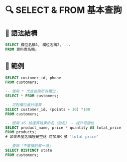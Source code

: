 # 🔍 SELECT & FROM 基本查詢



## 📌 語法結構

```sql
SELECT 欄位名稱1, 欄位名稱2, ...
FROM 資料表名稱;
```

## 📘 範例

```sql
SELECT customer_id, phone
FROM customers;
```

```sql
-- 使用 * 代表查詢所有欄位：
SELECT * FROM customers;
```

```sql
-- 可對欄位進行運算
SELECT customer_id, (points + 10) *100
FROM customers;
```

```sql
-- 使用 AS 給運算結果命名（別名） → 提升可讀性
SELECT product_name, price * quantity AS total_price
FROM products;
# 如果希望名稱裡是空格 可加單引號 'total price'
```

```sql
-- 查詢「不重複的唯一值」
SELECT DISTINCT state
FROM customers;
```
